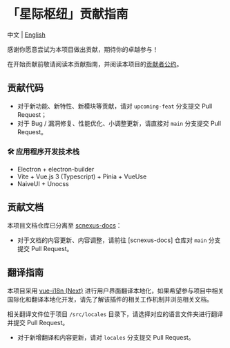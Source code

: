 # 「星际枢纽」贡献指南

中文 | [English](./CONTRIBUTING.english.md)

感谢你愿意尝试为本项目做出贡献，期待你的卓越参与！

在开始贡献前敬请阅读本贡献指南，并阅读本项目的[贡献者公约](./CODE_OF_CONDUCT.md)。

## 贡献代码

- 对于新功能、新特性、新模块等贡献，请对 `upcoming-feat` 分支提交 Pull Request；
- 对于 Bug / 漏洞修复、性能优化、小调整更新，请直接对 `main` 分支提交 Pull Request。

### 🛠 应用程序开发技术栈

- Electron + electron-builder
- Vite + Vue.js 3 (Typescript) + Pinia + VueUse
- NaiveUI + Unocss

## 贡献文档

本项目文档仓库已分离至 [scnexus-docs](https://github.com/MengLuoRJ/scnexus-docs)：

- 对于文档的内容更新、内容调整，请前往 [scnexus-docs] 仓库对 `main` 分支提交 Pull Request。

## 翻译指南

本项目采用 [vue-i18n (Next)](https://github.com/intlify/vue-i18n) 进行用户界面翻译本地化，如果希望参与项目中相关国际化和翻译本地化开发，请先了解该插件的相关工作机制并浏览相关文档。

相关翻译文件位于项目 `/src/locales` 目录下，请选择对应的语言文件夹进行翻译并提交 Pull Request。

- 对于新增翻译和内容更新，请对 `locales` 分支提交 Pull Request。


